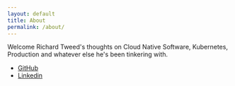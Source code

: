 ```yaml
---
layout: default
title: About
permalink: /about/
---
```

Welcome Richard Tweed's thoughts on Cloud Native Software, Kubernetes, Production and whatever else he's been tinkering with.

- [GitHub](https://github.com/RichardoC)
- [Linkedin](https://www.linkedin.com/in/richardftweed/)